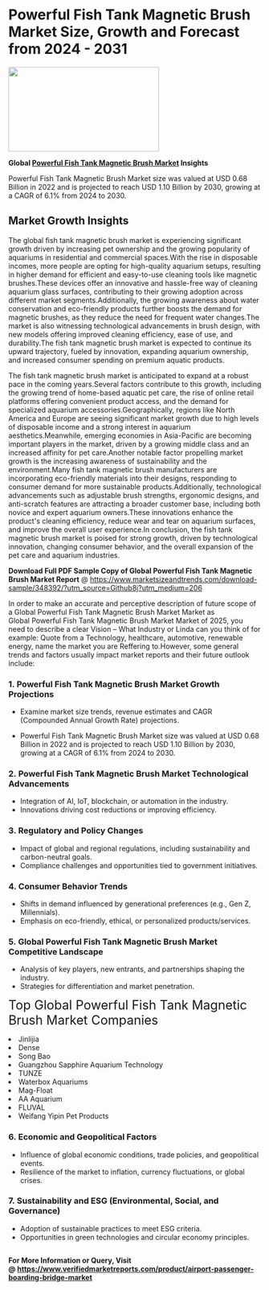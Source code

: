 <H1>Powerful Fish Tank Magnetic Brush Market Size, Growth and Forecast from 2024 - 2031</H1><img class="aligncenter size-medium wp-image-584254" src="https://thirdeyenews.in/wp-content/uploads/2024/09/Global-Market-Research-300x168.jpeg" alt="" width="300" height="168" /><p><strong>Global&nbsp;<a href="https://www.marketsizeandtrends.com/download-sample/348392/?utm_source=Github8j?utm_medium=206">Powerful Fish Tank Magnetic Brush Market</a> Insights</strong></p><p>Powerful Fish Tank Magnetic Brush Market size was valued at USD 0.68 Billion in 2022 and is projected to reach USD 1.10 Billion by 2030, growing at a CAGR of 6.1% from 2024 to 2030.</p><p><h2>Market Growth Insights</h2> <p>The global fish tank magnetic brush market is experiencing significant growth driven by increasing pet ownership and the growing popularity of aquariums in residential and commercial spaces.With the rise in disposable incomes, more people are opting for high-quality aquarium setups, resulting in higher demand for efficient and easy-to-use cleaning tools like magnetic brushes.These devices offer an innovative and hassle-free way of cleaning aquarium glass surfaces, contributing to their growing adoption across different market segments.Additionally, the growing awareness about water conservation and eco-friendly products further boosts the demand for magnetic brushes, as they reduce the need for frequent water changes.The market is also witnessing technological advancements in brush design, with new models offering improved cleaning efficiency, ease of use, and durability.The fish tank magnetic brush market is expected to continue its upward trajectory, fueled by innovation, expanding aquarium ownership, and increased consumer spending on premium aquatic products.</p> <p>The fish tank magnetic brush market is anticipated to expand at a robust pace in the coming years.Several factors contribute to this growth, including the growing trend of home-based aquatic pet care, the rise of online retail platforms offering convenient product access, and the demand for specialized aquarium accessories.Geographically, regions like North America and Europe are seeing significant market growth due to high levels of disposable income and a strong interest in aquarium aesthetics.Meanwhile, emerging economies in Asia-Pacific are becoming important players in the market, driven by a growing middle class and an increased affinity for pet care.Another notable factor propelling market growth is the increasing awareness of sustainability and the environment.Many fish tank magnetic brush manufacturers are incorporating eco-friendly materials into their designs, responding to consumer demand for more sustainable products.Additionally, technological advancements such as adjustable brush strengths, ergonomic designs, and anti-scratch features are attracting a broader customer base, including both novice and expert aquarium owners.These innovations enhance the product's cleaning efficiency, reduce wear and tear on aquarium surfaces, and improve the overall user experience.In conclusion, the fish tank magnetic brush market is poised for strong growth, driven by technological innovation, changing consumer behavior, and the overall expansion of the pet care and aquarium industries.</p> <p><span class=""><strong>Download Full PDF Sample Copy of Global Powerful Fish Tank Magnetic Brush Market Report</strong> @ <a href="https://www.marketsizeandtrends.com/download-sample/348392/?utm_source=Github8j?utm_medium=206" target="_blank">https://www.marketsizeandtrends.com/download-sample/348392/?utm_source=Github8j?utm_medium=206</a></span></p><p>In order to make an accurate and perceptive description of future scope of a Global&nbsp;Powerful Fish Tank Magnetic Brush Market Market as Global&nbsp;Powerful Fish Tank Magnetic Brush Market Market of 2025, you need to describe a clear Vision &ndash; What Industry or Linda can you think of for example: Quote from a Technology, healthcare, automotive, renewable energy, name the market you are Reffering to.However, some general trends and factors usually impact market reports and their future outlook include:</p><h3>1.&nbsp;<strong>Powerful Fish Tank Magnetic Brush Market Growth Projections</strong></h3><ul><li>Examine market size trends, revenue estimates and CAGR (Compounded Annual Growth Rate) projections.</li><li><p>Powerful Fish Tank Magnetic Brush Market size was valued at USD 0.68 Billion in 2022 and is projected to reach USD 1.10 Billion by 2030, growing at a CAGR of 6.1% from 2024 to 2030.</p></li></ul><h3>2.&nbsp;<strong>Powerful Fish Tank Magnetic Brush Market Technological Advancements</strong></h3><ul><li>Integration of AI, IoT, blockchain, or automation in the industry.</li><li>Innovations driving cost reductions or improving efficiency.</li></ul><h3>3.&nbsp;<strong>Regulatory and Policy Changes</strong></h3><ul><li>Impact of global and regional regulations, including sustainability and carbon-neutral goals.</li><li>Compliance challenges and opportunities tied to government initiatives.</li></ul><h3>4.&nbsp;<strong>Consumer Behavior Trends</strong></h3><ul><li>Shifts in demand influenced by generational preferences (e.g., Gen Z, Millennials).</li><li>Emphasis on eco-friendly, ethical, or personalized products/services.</li></ul><h3>5.&nbsp;<strong>Global Powerful Fish Tank Magnetic Brush Market Competitive Landscape</strong></h3><ul><li>Analysis of key players, new entrants, and partnerships shaping the industry.</li><li>Strategies for differentiation and market penetration.</li></ul><p data-pm-slice="1 1 []"><span style="color: inherit; font-family: inherit; font-size: 25px;">Top Global Powerful Fish Tank Magnetic Brush Market Companies</span></p><div class="" data-test-id=""><p><li>Jinlijia</li><li> Dense</li><li> Song Bao</li><li> Guangzhou Sapphire Aquarium Technology</li><li> TUNZE</li><li> Waterbox Aquariums</li><li> Mag-Float</li><li> AA Aquarium</li><li> FLUVAL</li><li> Weifang Yipin Pet Products</li></p></div><h3>6.&nbsp;<strong>Economic and Geopolitical Factors</strong></h3><ul><li>Influence of global economic conditions, trade policies, and geopolitical events.</li><li>Resilience of the market to inflation, currency fluctuations, or global crises.</li></ul><h3>7.&nbsp;<strong>Sustainability and ESG (Environmental, Social, and Governance)</strong></h3><ul><li>Adoption of sustainable practices to meet ESG criteria.</li><li>Opportunities in green technologies and circular economy principles.</li></ul><h2><strong style="font-size: 14px;">For More Information or Query, Visit @&nbsp;</strong><a style="background-color: #ffffff; font-size: 14px;" href="https://www.marketsizeandtrends.com/report/powerful-fish-tank-magnetic-brush-market/" target="_blank">https://www.verifiedmarketreports.com/product/airport-passenger-boarding-bridge-market</a></h2>